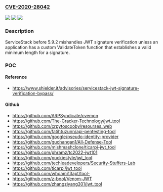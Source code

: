 ### [CVE-2020-28042](https://cve.mitre.org/cgi-bin/cvename.cgi?name=CVE-2020-28042)
![](https://img.shields.io/static/v1?label=Product&message=n%2Fa&color=blue)
![](https://img.shields.io/static/v1?label=Version&message=n%2Fa&color=blue)
![](https://img.shields.io/static/v1?label=Vulnerability&message=n%2Fa&color=brighgreen)

### Description

ServiceStack before 5.9.2 mishandles JWT signature verification unless an application has a custom ValidateToken function that establishes a valid minimum length for a signature.

### POC

#### Reference
- https://www.shielder.it/advisories/servicestack-jwt-signature-verification-bypass/

#### Github
- https://github.com/ARPSyndicate/cvemon
- https://github.com/The-Cracker-Technology/jwt_tool
- https://github.com/crpytoscooby/resourses_web
- https://github.com/fatihtuzunn/api-pentesting-tool
- https://github.com/google/pseudo-identity-provider
- https://github.com/guchangan1/All-Defense-Tool
- https://github.com/mishmashclone/ticarpi-jwt_tool
- https://github.com/phramz/tc2022-jwt101
- https://github.com/puckiestyle/jwt_tool
- https://github.com/techleadevelopers/Security-Stuffers-Lab
- https://github.com/ticarpi/jwt_tool
- https://github.com/whoami13apt/tool-
- https://github.com/z-bool/Venom-JWT
- https://github.com/zhangziyang301/jwt_tool

